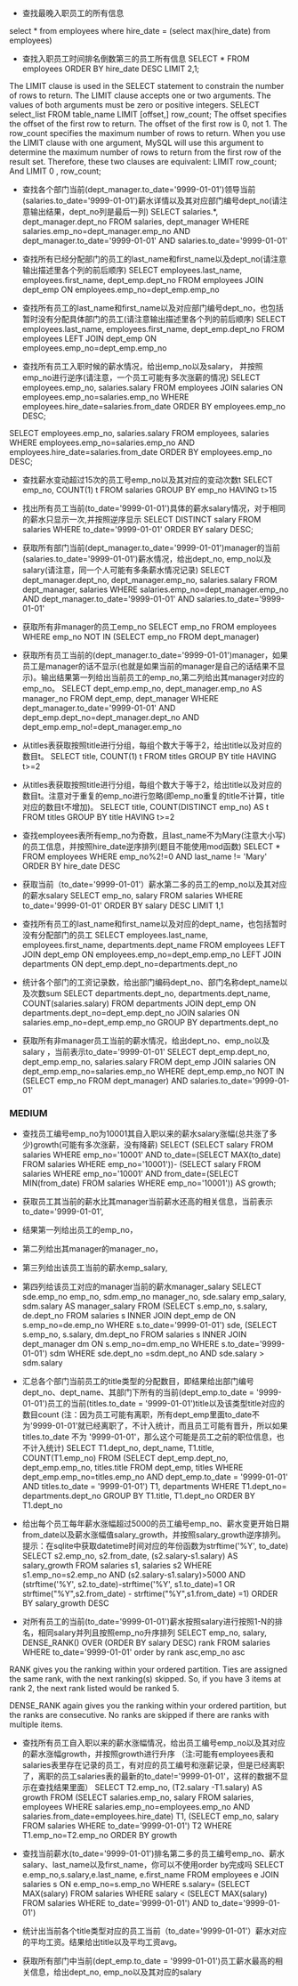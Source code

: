 * 查找最晚入职员工的所有信息

select * from employees
where hire_date =
(select max(hire_date) from employees)

* 查找入职员工时间排名倒数第三的员工所有信息
SELECT * FROM employees
ORDER BY hire_date DESC
LIMIT 2,1;

The LIMIT clause is used in the SELECT statement to constrain the number of rows to return. The LIMIT clause accepts one or two arguments. The values of both arguments must be zero or positive integers.
SELECT select_list FROM table_name LIMIT [offset,] row_count;
The offset specifies the offset of the first row to return. The offset of the first row is 0, not 1.
The row_count specifies the maximum number of rows to return.
When you use the LIMIT clause with one argument, MySQL will use this argument to determine the maximum number of rows to return from the first row of the result set.
Therefore, these two clauses are equivalent:
LIMIT row_count;
And
LIMIT 0 , row_count;

* 查找各个部门当前(dept_manager.to_date='9999-01-01')领导当前(salaries.to_date='9999-01-01')薪水详情以及其对应部门编号dept_no(请注意输出结果，dept_no列是最后一列)
SELECT salaries.*, dept_manager.dept_no
FROM salaries, dept_manager
WHERE salaries.emp_no=dept_manager.emp_no
AND dept_manager.to_date='9999-01-01'
AND salaries.to_date='9999-01-01'

* 查找所有已经分配部门的员工的last_name和first_name以及dept_no(请注意输出描述里各个列的前后顺序)
SELECT employees.last_name, employees.first_name, dept_emp.dept_no
FROM employees
JOIN dept_emp
ON employees.emp_no=dept_emp.emp_no

* 查找所有员工的last_name和first_name以及对应部门编号dept_no，也包括暂时没有分配具体部门的员工(请注意输出描述里各个列的前后顺序)
SELECT employees.last_name, employees.first_name, dept_emp.dept_no
FROM employees
LEFT JOIN dept_emp
ON employees.emp_no=dept_emp.emp_no

* 查找所有员工入职时候的薪水情况，给出emp_no以及salary， 并按照emp_no进行逆序(请注意，一个员工可能有多次涨薪的情况)
SELECT employees.emp_no, salaries.salary
FROM employees
JOIN salaries
ON employees.emp_no=salaries.emp_no
WHERE employees.hire_date=salaries.from_date
ORDER BY employees.emp_no DESC;

SELECT employees.emp_no, salaries.salary
FROM employees, salaries
WHERE employees.emp_no=salaries.emp_no
AND employees.hire_date=salaries.from_date
ORDER BY employees.emp_no DESC;

* 查找薪水变动超过15次的员工号emp_no以及其对应的变动次数t
SELECT emp_no, COUNT(1) t
FROM salaries
GROUP BY emp_no
HAVING t>15

* 找出所有员工当前(to_date='9999-01-01')具体的薪水salary情况，对于相同的薪水只显示一次,并按照逆序显示
SELECT DISTINCT salary
FROM salaries
WHERE to_date='9999-01-01'
ORDER BY salary DESC;

* 获取所有部门当前(dept_manager.to_date='9999-01-01')manager的当前(salaries.to_date='9999-01-01')薪水情况，给出dept_no, emp_no以及salary(请注意，同一个人可能有多条薪水情况记录)
SELECT dept_manager.dept_no, dept_manager.emp_no, salaries.salary
FROM dept_manager, salaries
WHERE salaries.emp_no=dept_manager.emp_no
AND dept_manager.to_date='9999-01-01'
AND salaries.to_date='9999-01-01'

* 获取所有非manager的员工emp_no
SELECT emp_no
FROM employees
WHERE emp_no NOT IN (SELECT emp_no FROM dept_manager)

* 获取所有员工当前的(dept_manager.to_date='9999-01-01')manager，如果员工是manager的话不显示(也就是如果当前的manager是自己的话结果不显示)。输出结果第一列给出当前员工的emp_no,第二列给出其manager对应的emp_no。
SELECT dept_emp.emp_no, dept_manager.emp_no AS manager_no
FROM dept_emp, dept_manager
WHERE dept_manager.to_date='9999-01-01'
AND dept_emp.dept_no=dept_manager.dept_no
AND dept_emp.emp_no!=dept_manager.emp_no


* 从titles表获取按照title进行分组，每组个数大于等于2，给出title以及对应的数目t。
SELECT title, COUNT(1) t
FROM titles
GROUP BY title
HAVING t>=2

* 从titles表获取按照title进行分组，每组个数大于等于2，给出title以及对应的数目t。注意对于重复的emp_no进行忽略(即emp_no重复的title不计算，title对应的数目t不增加)。
SELECT title, COUNT(DISTINCT emp_no) AS t
FROM titles
GROUP BY title
HAVING t>=2

* 查找employees表所有emp_no为奇数，且last_name不为Mary(注意大小写)的员工信息，并按照hire_date逆序排列(题目不能使用mod函数)
SELECT *
FROM employees
WHERE emp_no%2!=0
AND last_name != 'Mary'
ORDER BY hire_date DESC

* 获取当前（to_date='9999-01-01'）薪水第二多的员工的emp_no以及其对应的薪水salary
SELECT emp_no, salary
FROM salaries
WHERE to_date='9999-01-01'
ORDER BY salary DESC
LIMIT 1,1

* 查找所有员工的last_name和first_name以及对应的dept_name，也包括暂时没有分配部门的员工
SELECT employees.last_name, employees.first_name, departments.dept_name
FROM employees
LEFT JOIN dept_emp
ON employees.emp_no=dept_emp.emp_no
LEFT JOIN departments
ON dept_emp.dept_no=departments.dept_no

* 统计各个部门的工资记录数，给出部门编码dept_no、部门名称dept_name以及次数sum
SELECT departments.dept_no, departments.dept_name, COUNT(salaries.salary)
FROM departments
JOIN dept_emp
ON departments.dept_no=dept_emp.dept_no
JOIN salaries
ON salaries.emp_no=dept_emp.emp_no
GROUP BY departments.dept_no

* 获取所有非manager员工当前的薪水情况，给出dept_no、emp_no以及salary ，当前表示to_date='9999-01-01'
SELECT dept_emp.dept_no, dept_emp.emp_no, salaries.salary
FROM dept_emp
JOIN salaries
ON dept_emp.emp_no=salaries.emp_no
WHERE dept_emp.emp_no NOT IN 
(SELECT emp_no FROM dept_manager)
AND salaries.to_date='9999-01-01'

### MEDIUM
* 查找员工编号emp_no为10001其自入职以来的薪水salary涨幅(总共涨了多少)growth(可能有多次涨薪，没有降薪)
SELECT 
(SELECT salary 
FROM salaries 
WHERE emp_no='10001' 
AND to_date=(SELECT MAX(to_date) FROM salaries WHERE emp_no='10001'))-
(SELECT salary 
FROM salaries 
WHERE emp_no='10001' 
AND from_date=(SELECT MIN(from_date) FROM salaries WHERE emp_no='10001')) AS growth;

* 获取员工其当前的薪水比其manager当前薪水还高的相关信息，当前表示to_date='9999-01-01',
* 结果第一列给出员工的emp_no，
* 第二列给出其manager的manager_no，
* 第三列给出该员工当前的薪水emp_salary,
* 第四列给该员工对应的manager当前的薪水manager_salary
SELECT sde.emp_no emp_no, sdm.emp_no manager_no, sde.salary emp_salary, sdm.salary AS manager_salary
FROM 
(SELECT s.emp_no, s.salary, de.dept_no 
FROM salaries s
INNER JOIN dept_emp de
ON s.emp_no=de.emp_no
WHERE s.to_date='9999-01-01') sde, 
(SELECT s.emp_no, s.salary, dm.dept_no 
FROM salaries s
INNER JOIN dept_manager dm
ON s.emp_no=dm.emp_no
WHERE s.to_date='9999-01-01') sdm
WHERE sde.dept_no =sdm.dept_no
AND sde.salary > sdm.salary

* 汇总各个部门当前员工的title类型的分配数目，即结果给出部门编号dept_no、dept_name、其部门下所有的当前(dept_emp.to_date = '9999-01-01')员工的当前(titles.to_date = '9999-01-01')title以及该类型title对应的数目count
(注：因为员工可能有离职，所有dept_emp里面to_date不为'9999-01-01'就已经离职了，不计入统计，而且员工可能有晋升，所以如果titles.to_date 不为 '9999-01-01'，那么这个可能是员工之前的职位信息，也不计入统计)
SELECT T1.dept_no, dept_name, T1.title, COUNT(T1.emp_no)
FROM 
(SELECT dept_emp.dept_no, dept_emp.emp_no, titles.title
FROM dept_emp, titles
WHERE dept_emp.emp_no=titles.emp_no
AND dept_emp.to_date = '9999-01-01'
AND titles.to_date = '9999-01-01') T1, departments
WHERE T1.dept_no= departments.dept_no
GROUP BY T1.title, T1.dept_no
ORDER BY T1.dept_no

* 给出每个员工每年薪水涨幅超过5000的员工编号emp_no、薪水变更开始日期from_date以及薪水涨幅值salary_growth，并按照salary_growth逆序排列。
提示：在sqlite中获取datetime时间对应的年份函数为strftime('%Y', to_date)
SELECT s2.emp_no, s2.from_date, (s2.salary-s1.salary) AS salary_growth
FROM salaries s1, salaries s2
WHERE s1.emp_no=s2.emp_no
AND (s2.salary-s1.salary)>5000
AND (strftime('%Y', s2.to_date)-strftime('%Y', s1.to_date)=1
OR strftime("%Y",s2.from_date) - strftime("%Y",s1.from_date) =1)
ORDER BY salary_growth DESC

* 对所有员工的当前(to_date='9999-01-01')薪水按照salary进行按照1-N的排名，相同salary并列且按照emp_no升序排列
SELECT emp_no, salary, 
DENSE_RANK() OVER (ORDER BY salary DESC) rank 
FROM salaries 
WHERE to_date='9999-01-01'
order by rank asc,emp_no asc

RANK gives you the ranking within your ordered partition. Ties are assigned the same rank, with the next ranking(s) skipped. So, if you have 3 items at rank 2, the next rank listed would be ranked 5.

DENSE_RANK again gives you the ranking within your ordered partition, but the ranks are consecutive. No ranks are skipped if there are ranks with multiple items.

* 查找所有员工自入职以来的薪水涨幅情况，给出员工编号emp_no以及其对应的薪水涨幅growth，并按照growth进行升序
（注:可能有employees表和salaries表里存在记录的员工，有对应的员工编号和涨薪记录，但是已经离职了，离职的员工salaries表的最新的to_date!='9999-01-01'，这样的数据不显示在查找结果里面）
SELECT T2.emp_no, (T2.salary -T1.salary) AS growth 
FROM 
(SELECT salaries.emp_no, salary 
FROM salaries, employees 
WHERE salaries.emp_no=employees.emp_no 
AND salaries.from_date=employees.hire_date) T1, 
(SELECT emp_no, salary 
FROM salaries 
WHERE to_date='9999-01-01') T2 
WHERE T1.emp_no=T2.emp_no 
ORDER BY growth 


* 查找当前薪水(to_date='9999-01-01')排名第二多的员工编号emp_no、薪水salary、last_name以及first_name，你可以不使用order by完成吗
SELECT e.emp_no,s.salary,e.last_name, e.first_name 
FROM employees e 
JOIN salaries s 
ON e.emp_no=s.emp_no 
WHERE s.salary= 
(SELECT MAX(salary) FROM salaries 
WHERE salary < (SELECT MAX(salary) FROM salaries 
WHERE to_date='9999-01-01') AND to_date='9999-01-01') 

* 统计出当前各个title类型对应的员工当前（to_date='9999-01-01'）薪水对应的平均工资。结果给出title以及平均工资avg。

* 获取所有部门中当前(dept_emp.to_date = '9999-01-01')员工薪水最高的相关信息，给出dept_no, emp_no以及其对应的salary

